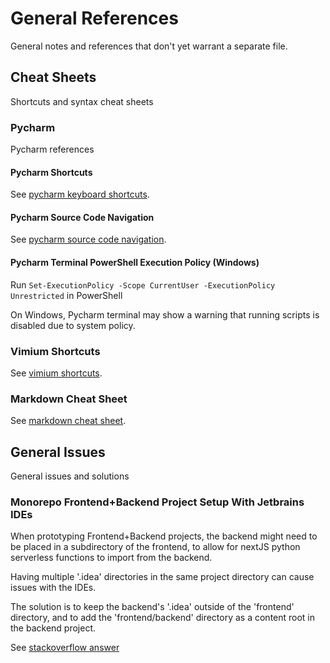 # General References

General notes and references that don't yet warrant a separate file.

## Cheat Sheets

Shortcuts and syntax cheat sheets

### Pycharm

Pycharm references

#### Pycharm Shortcuts

See [pycharm keyboard shortcuts](https://www.jetbrains.com/help/pycharm/mastering-keyboard-shortcuts.html).

#### Pycharm Source Code Navigation

See [pycharm source code navigation](https://www.jetbrains.com/help/pycharm/navigating-through-the-source-code.html).

#### Pycharm Terminal PowerShell Execution Policy (Windows)

Run `Set-ExecutionPolicy -Scope CurrentUser -ExecutionPolicy Unrestricted` in PowerShell

On Windows, Pycharm terminal may show a warning that running scripts is disabled due to system policy.

### Vimium Shortcuts

See [vimium shortcuts](https://github.com/philc/vimium/blob/master/README.md).

### Markdown Cheat Sheet

See [markdown cheat sheet](https://www.markdownguide.org/cheat-sheet/).

## General Issues

General issues and solutions

### Monorepo Frontend+Backend Project Setup With Jetbrains IDEs

When prototyping Frontend+Backend projects, the backend might need to be placed in a subdirectory of the frontend, to
allow
for nextJS python serverless functions to import from the backend.

Having multiple '.idea' directories in the same project directory can cause issues with the IDEs.

The solution is to keep the backend's '.idea' outside of the 'frontend' directory, and to add the 'frontend/backend'
directory as a content root in the backend project.

See [stackoverflow answer](https://stackoverflow.com/questions/53592343/how-do-i-use-pycharm-and-webstorm-in-the-same-project-simultaneously)